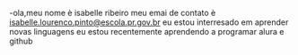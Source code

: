 -ola,meu nome è isabelle ribeiro
meu emai de contato è  isabelle.lourenco.pinto@escola.pr.gov.br
eu estou interresado em aprender novas linguagens
eu estou recentemente aprendendo a programar alura e github


